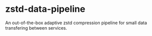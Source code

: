 # zstd-data-pipeline
An out-of-the-box adaptive zstd compression pipeline for small data transfering between services.
